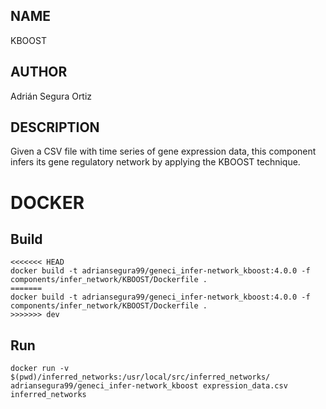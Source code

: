 ## NAME

KBOOST

## AUTHOR

Adrián Segura Ortiz

## DESCRIPTION

Given a CSV file with time series of gene expression data, this component infers its gene regulatory network by applying the KBOOST technique.

# DOCKER

## Build

```
<<<<<<< HEAD
docker build -t adriansegura99/geneci_infer-network_kboost:4.0.0 -f components/infer_network/KBOOST/Dockerfile .
=======
docker build -t adriansegura99/geneci_infer-network_kboost:4.0.0 -f components/infer_network/KBOOST/Dockerfile .
>>>>>>> dev
```

## Run

```
docker run -v $(pwd)/inferred_networks:/usr/local/src/inferred_networks/ adriansegura99/geneci_infer-network_kboost expression_data.csv inferred_networks
```
